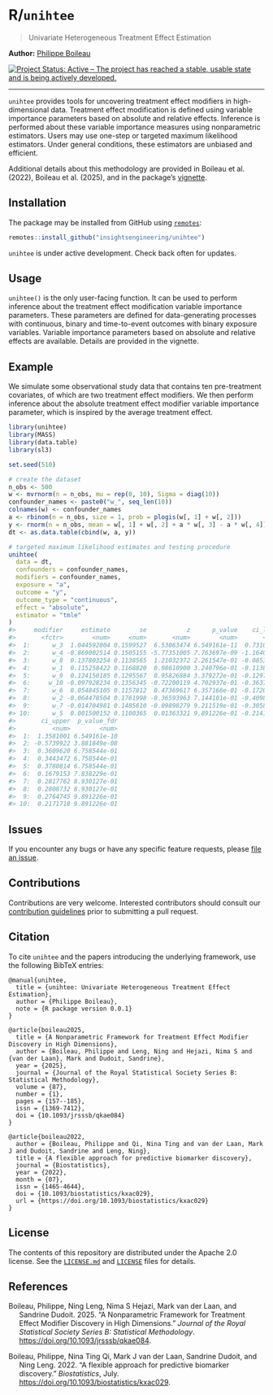 
<!-- README.md is generated from README.Rmd. Please edit that file -->

# R/`unihtee`

> Univariate Heterogeneous Treatment Effect Estimation

**Author:** [Philippe Boileau](https://pboileau.ca/)

<!-- badges: start -->

[![Project Status: Active – The project has reached a stable, usable
state and is being actively
developed.](https://www.repostatus.org/badges/latest/active.svg)](https://www.repostatus.org/#active)
<!-- badges: end -->

------------------------------------------------------------------------

`unihtee` provides tools for uncovering treatment effect modifiers in
high-dimensional data. Treatment effect modification is defined using
variable importance parameters based on absolute and relative effects.
Inference is performed about these variable importance measures using
nonparametric estimators. Users may use one-step or targeted maximum
likelihood estimators. Under general conditions, these estimators are
unbiased and efficient.

Additional details about this methodology are provided in Boileau et al.
(2022), Boileau et al. (2025), and in the package’s
[vignette](https://insightsengineering.github.io/unihtee/main/articles/using-unihtee.html).

## Installation

The package may be installed from GitHub using
[`remotes`](https://CRAN.R-project.org/package=remotes):

``` r
remotes::install_github("insightsengineering/unihtee")
```

`unihtee` is under active development. Check back often for updates.

## Usage

`unihtee()` is the only user-facing function. It can be used to perform
inference about the treatment effect modification variable importance
parameters. These parameters are defined for data-generating processes
with continuous, binary and time-to-event outcomes with binary exposure
variables. Variable importance parameters based on absolute and relative
effects are available. Details are provided in the vignette.

## Example

We simulate some observational study data that contains ten
pre-treatment covariates, of which are two treatment effect modifiers.
We then perform inference about the absolute treatment effect modifier
variable importance parameter, which is inspired by the average
treatment effect.

``` r
library(unihtee)
library(MASS)
library(data.table)
library(sl3)

set.seed(510)

# create the dataset
n_obs <- 500
w <- mvrnorm(n = n_obs, mu = rep(0, 10), Sigma = diag(10))
confounder_names <- paste0("w_", seq_len(10))
colnames(w) <- confounder_names
a <- rbinom(n = n_obs, size = 1, prob = plogis(w[, 1] + w[, 2]))
y <- rnorm(n = n_obs, mean = w[, 1] + w[, 2] + a * w[, 3] - a * w[, 4])
dt <- as.data.table(cbind(w, a, y))

# targeted maximum likelihood estimates and testing procedure
unihtee(
  data = dt,
  confounders = confounder_names,
  modifiers = confounder_names,
  exposure = "a",
  outcome = "y",
  outcome_type = "continuous",
  effect = "absolute",
  estimator = "tmle"
)
#>     modifier     estimate        se           z      p_value    ci_lower
#>       <fctr>        <num>     <num>       <num>        <num>       <num>
#>  1:      w_3  1.044592804 0.1599527  6.53063474 6.549161e-11  0.73108547
#>  2:      w_4 -0.869002514 0.1505155 -5.77351005 7.763697e-09 -1.16401281
#>  3:      w_8  0.137803254 0.1138565  1.21032372 2.261547e-01 -0.08535554
#>  4:      w_1  0.115258422 0.1168820  0.98610900 3.240796e-01 -0.11383036
#>  5:      w_9  0.124150185 0.1295567  0.95826884 3.379272e-01 -0.12978102
#>  6:     w_10 -0.097928234 0.1356345 -0.72200119 4.702937e-01 -0.36377176
#>  7:      w_6  0.054845105 0.1157812  0.47369617 6.357166e-01 -0.17208602
#>  8:      w_2 -0.064478504 0.1761998 -0.36593963 7.144101e-01 -0.40983019
#>  9:      w_7 -0.014704981 0.1485610 -0.09898279 9.211519e-01 -0.30588450
#> 10:      w_5  0.001500152 0.1100365  0.01363321 9.891226e-01 -0.21417147
#>       ci_upper  p_value_fdr
#>          <num>        <num>
#>  1:  1.3581001 6.549161e-10
#>  2: -0.5739922 3.881849e-08
#>  3:  0.3609620 6.758544e-01
#>  4:  0.3443472 6.758544e-01
#>  5:  0.3780814 6.758544e-01
#>  6:  0.1679153 7.838229e-01
#>  7:  0.2817762 8.930127e-01
#>  8:  0.2808732 8.930127e-01
#>  9:  0.2764745 9.891226e-01
#> 10:  0.2171718 9.891226e-01
```

## Issues

If you encounter any bugs or have any specific feature requests, please
[file an issue](https://github.com/insightsengineering/unihtee/issues).

## Contributions

Contributions are very welcome. Interested contributors should consult
our [contribution
guidelines](https://github.com/insightsengineering/unihtee/blob/master/.github/CONTRIBUTING.md)
prior to submitting a pull request.

## Citation

To cite `unihtee` and the papers introducing the underlying framework,
use the following BibTeX entries:

    @manual{unihtee,
      title = {unihtee: Univariate Heterogeneous Treatment Effect Estimation},
      author = {Philippe Boileau},
      note = {R package version 0.0.1}
    }

    @article{boileau2025,
      title = {A Nonparametric Framework for Treatment Effect Modifier Discovery in High Dimensions},
      author = {Boileau, Philippe and Leng, Ning and Hejazi, Nima S and {van der Laan}, Mark and Dudoit, Sandrine},
      year = {2025},
      journal = {Journal of the Royal Statistical Society Series B: Statistical Methodology},
      volume = {87},
      number = {1},
      pages = {157--185},
      issn = {1369-7412},
      doi = {10.1093/jrsssb/qkae084}
    }

    @article{boileau2022,
      author = {Boileau, Philippe and Qi, Nina Ting and van der Laan, Mark J and Dudoit, Sandrine and Leng, Ning},
      title = {A flexible approach for predictive biomarker discovery},
      journal = {Biostatistics},
      year = {2022},
      month = {07},
      issn = {1465-4644},
      doi = {10.1093/biostatistics/kxac029},
      url = {https://doi.org/10.1093/biostatistics/kxac029}
    }

## License

The contents of this repository are distributed under the Apache 2.0
license. See the
[`LICENSE.md`](https://github.com/insightsengineering/unihtee/blob/main/LICENSE.md)
and
[`LICENSE`](https://github.com/insightsengineering/unihtee/blob/main/LICENSE)
files for details.

## References

<div id="refs" class="references csl-bib-body hanging-indent"
entry-spacing="0">

<div id="ref-boileau2023" class="csl-entry">

Boileau, Philippe, Ning Leng, Nima S Hejazi, Mark van der Laan, and
Sandrine Dudoit. 2025. “A Nonparametric Framework for Treatment Effect
Modifier Discovery in High Dimensions.” *Journal of the Royal
Statistical Society Series B: Statistical Methodology*.
<https://doi.org/10.1093/jrsssb/qkae084>.

</div>

<div id="ref-boileau2022" class="csl-entry">

Boileau, Philippe, Nina Ting Qi, Mark J van der Laan, Sandrine Dudoit,
and Ning Leng. 2022. “<span class="nocase">A flexible approach for
predictive biomarker discovery</span>.” *Biostatistics*, July.
<https://doi.org/10.1093/biostatistics/kxac029>.

</div>

</div>
